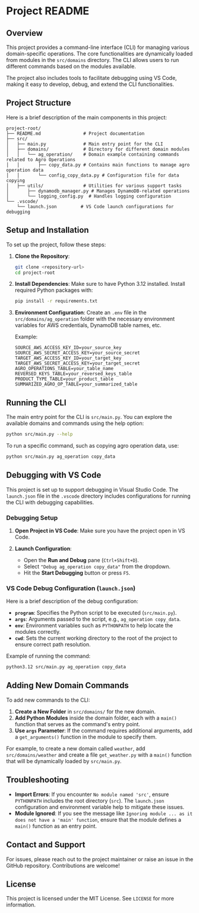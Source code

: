 # Project README

## Overview

This project provides a command-line interface (CLI) for managing various domain-specific operations. The core functionalities are dynamically loaded from modules in the `src/domains` directory. The CLI allows users to run different commands based on the modules available.

The project also includes tools to facilitate debugging using VS Code, making it easy to develop, debug, and extend the CLI functionalities.

## Project Structure

Here is a brief description of the main components in this project:

```
project-root/
├── README.md                # Project documentation
├── src/
│   ├── main.py              # Main entry point for the CLI
│   ├── domains/             # Directory for different domain modules
│   │   └── ag_operation/    # Domain example containing commands related to Agro Operations
│   │       ├── copy_data.py # Contains main functions to manage agro operation data
│   │       └── config_copy_data.py # Configuration file for data copying
│   ├── utils/               # Utilities for various support tasks
│       ├── dynamodb_manager.py # Manages DynamoDB-related operations
│       └── logging_config.py  # Handles logging configuration
└── .vscode/
    └── launch.json         # VS Code launch configurations for debugging
```

## Setup and Installation

To set up the project, follow these steps:

1. **Clone the Repository**:

   ```sh
   git clone <repository-url>
   cd project-root
   ```

2. **Install Dependencies**:
   Make sure to have Python 3.12 installed. Install required Python packages with:

   ```sh
   pip install -r requirements.txt
   ```

3. **Environment Configuration**:
   Create an `.env` file in the `src/domains/ag_operation` folder with the necessary environment variables for AWS credentials, DynamoDB table names, etc.

   Example:

   ```
   SOURCE_AWS_ACCESS_KEY_ID=your_source_key
   SOURCE_AWS_SECRET_ACCESS_KEY=your_source_secret
   TARGET_AWS_ACCESS_KEY_ID=your_target_key
   TARGET_AWS_SECRET_ACCESS_KEY=your_target_secret
   AGRO_OPERATIONS_TABLE=your_table_name
   REVERSED_KEYS_TABLE=your_reversed_keys_table
   PRODUCT_TYPE_TABLE=your_product_table
   SUMMARIZED_AGRO_OP_TABLE=your_summarized_table
   ```

## Running the CLI

The main entry point for the CLI is `src/main.py`. You can explore the available domains and commands using the help option:

```sh
python src/main.py --help
```

To run a specific command, such as copying agro operation data, use:

```sh
python src/main.py ag_operation copy_data
```

## Debugging with VS Code

This project is set up to support debugging in Visual Studio Code. The `launch.json` file in the `.vscode` directory includes configurations for running the CLI with debugging capabilities.

### Debugging Setup

1. **Open Project in VS Code**: Make sure you have the project open in VS Code.

2. **Launch Configuration**:
   - Open the **Run and Debug** pane (`Ctrl+Shift+D`).
   - Select `"Debug ag_operation copy_data"` from the dropdown.
   - Hit the **Start Debugging** button or press `F5`.

### VS Code Debug Configuration (`launch.json`)

Here is a brief description of the debug configuration:

- **`program`**: Specifies the Python script to be executed (`src/main.py`).
- **`args`**: Arguments passed to the script, e.g., `ag_operation copy_data`.
- **`env`**: Environment variables such as `PYTHONPATH` to help locate the modules correctly.
- **`cwd`**: Sets the current working directory to the root of the project to ensure correct path resolution.

Example of running the command:

```sh
python3.12 src/main.py ag_operation copy_data
```

## Adding New Domain Commands

To add new commands to the CLI:

1. **Create a New Folder** in `src/domains/` for the new domain.
2. **Add Python Modules** inside the domain folder, each with a `main()` function that serves as the command's entry point.
3. **Use `args` Parameter**: If the command requires additional arguments, add a `get_arguments()` function in the module to specify them.

For example, to create a new domain called `weather`, add `src/domains/weather` and create a file `get_weather.py` with a `main()` function that will be dynamically loaded by `src/main.py`.

## Troubleshooting

- **Import Errors**: If you encounter `No module named 'src'`, ensure `PYTHONPATH` includes the root directory (`src`). The `launch.json` configuration and environment variable help to mitigate these issues.
- **Module Ignored**: If you see the message like `Ignoring module ... as it does not have a 'main' function`, ensure that the module defines a `main()` function as an entry point.

## Contact and Support

For issues, please reach out to the project maintainer or raise an issue in the GitHub repository. Contributions are welcome!

## License

This project is licensed under the MIT License. See `LICENSE` for more information.
